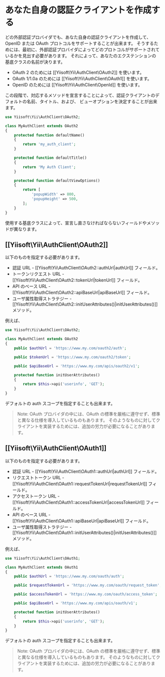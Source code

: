 あなた自身の認証クライアントを作成する
======================================

どの外部認証プロバイダでも、あなた自身の認証クライアントを作成して、
OpenID または OAuth プロトコルをサポートすることが出来ます。
そうするためには、最初に、外部認証プロバイダによってどのプロトコルがサポートされているかを見出す必要があります。
それによって、あなたのエクステンションの基底クラスの名前が決ります。

 - OAuth 2 のためには [[Yiisoft\Yii\AuthClient\OAuth2]] を使います。
 - OAuth 1/1.0a のためには [[Yiisoft\Yii\AuthClient\OAuth1]] を使います。
 - OpenID のためには [[Yiisoft\Yii\AuthClient\OpenId]] を使います。

この段階で、対応するメソッドを宣言することによって、認証クライアントのデフォルトの名前、タイトル、および、
ビューオプションを決定することが出来ます。

```php
use Yiisoft\Yii\AuthClient\OAuth2;

class MyAuthClient extends OAuth2
{
    protected function defaultName()
    {
        return 'my_auth_client';
    }

    protected function defaultTitle()
    {
        return 'My Auth Client';
    }

    protected function defaultViewOptions()
    {
        return [
            'popupWidth' => 800,
            'popupHeight' => 500,
        ];
    }
}
```

使用する基底クラスによって、宣言し直さなければならないフィールドやメソッドが異なります。

## [[Yiisoft\Yii\AuthClient\OAuth2]]

以下のものを指定する必要があります。

- 認証 URL - [[Yiisoft\Yii\AuthClient\OAuth2::authUrl|authUrl]] フィールド。
- トークンリクエスト URL - [[Yiisoft\Yii\AuthClient\OAuth2::tokenUrl|tokenUrl]] フィールド。
- API のベース URL - [[Yiisoft\Yii\AuthClient\OAuth2::apiBaseUrl|apiBaseUrl]] フィールド。
- ユーザ属性取得ストラテジー - [[Yiisoft\Yii\AuthClient\OAuth2::initUserAttributes()|initUserAttributes()]]
メソッド。

例えば、

```php
use Yiisoft\Yii\AuthClient\OAuth2;

class MyAuthClient extends OAuth2
{
    public $authUrl = 'https://www.my.com/oauth2/auth';

    public $tokenUrl = 'https://www.my.com/oauth2/token';

    public $apiBaseUrl = 'https://www.my.com/apis/oauth2/v1';

    protected function initUserAttributes()
    {
        return $this->api('userinfo', 'GET');
    }
}
```

デフォルトの auth スコープを指定することも出来ます。

> Note: OAuth プロバイダの中には、OAuth の標準を厳格に遵守せず、標準と異なる仕様を導入しているものもあります。
  そのようなものに対してクライアントを実装するためには、追加の労力が必要になることがあります。

## [[Yiisoft\Yii\AuthClient\OAuth1]]

以下のものを指定する必要があります。

- 認証 URL - [[Yiisoft\Yii\AuthClient\OAuth1::authUrl|authUrl]] フィールド。
- リクエストトークン URL - [[Yiisoft\Yii\AuthClient\OAuth1::requestTokenUrl|requestTokenUrl]] フィールド。
- アクセストークン URL - [[Yiisoft\Yii\AuthClient\OAuth1::accessTokenUrl|accessTokenUrl]] フィールド。
- API のベース URL - [[Yiisoft\Yii\AuthClient\OAuth1::apiBaseUrl|apiBaseUrl]] フィールド。
- ユーザ属性取得ストラテジー - [[Yiisoft\Yii\AuthClient\OAuth1::initUserAttributes()|initUserAttributes()]]
メソッド。

例えば、

```php
use Yiisoft\Yii\AuthClient\OAuth1;

class MyAuthClient extends OAuth1
{
    public $authUrl = 'https://www.my.com/oauth/auth';

    public $requestTokenUrl = 'https://www.my.com/oauth/request_token';

    public $accessTokenUrl = 'https://www.my.com/oauth/access_token';

    public $apiBaseUrl = 'https://www.my.com/apis/oauth/v1';

    protected function initUserAttributes()
    {
        return $this->api('userinfo', 'GET');
    }
}
```

デフォルトの auth スコープを指定することも出来ます。

> Note: OAuth プロバイダの中には、OAuth の標準を厳格に遵守せず、標準と異なる仕様を導入しているものもあります。
  そのようなものに対してクライアントを実装するためには、追加の労力が必要になることがあります。

